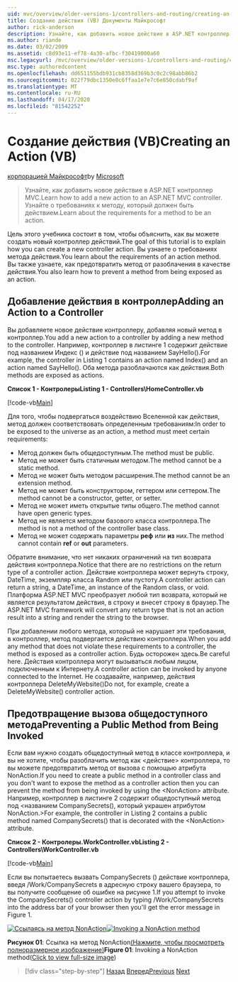 ```yaml
---
uid: mvc/overview/older-versions-1/controllers-and-routing/creating-an-action-vb
title: Создание действия (VB) Документы Майкрософт
author: rick-anderson
description: Узнайте, как добавить новое действие в ASP.NET контроллер MVC. Узнайте о требованиях к методу, который должен быть действием.
ms.author: riande
ms.date: 03/02/2009
ms.assetid: c8d93e11-ef78-4a30-afbc-f30419000a60
msc.legacyurl: /mvc/overview/older-versions-1/controllers-and-routing/creating-an-action-vb
msc.type: authoredcontent
ms.openlocfilehash: dd651155bdb931cb8358d369b3c0c2c98abb86b2
ms.sourcegitcommit: 022f79dbc1350e0c6ffaa1e7e7c6e850cdabf9af
ms.translationtype: MT
ms.contentlocale: ru-RU
ms.lasthandoff: 04/17/2020
ms.locfileid: "81542252"
---
```

# <a name="creating-an-action-vb"></a><span data-ttu-id="4767d-104">Создание действия (VB)</span><span class="sxs-lookup"><span data-stu-id="4767d-104">Creating an Action (VB)</span></span>

<span data-ttu-id="4767d-105">[корпорацией Майкрософт](https://github.com/microsoft)</span><span class="sxs-lookup"><span data-stu-id="4767d-105">by [Microsoft](https://github.com/microsoft)</span></span>

> <span data-ttu-id="4767d-106">Узнайте, как добавить новое действие в ASP.NET контроллер MVC.</span><span class="sxs-lookup"><span data-stu-id="4767d-106">Learn how to add a new action to an ASP.NET MVC controller.</span></span> <span data-ttu-id="4767d-107">Узнайте о требованиях к методу, который должен быть действием.</span><span class="sxs-lookup"><span data-stu-id="4767d-107">Learn about the requirements for a method to be an action.</span></span>

<span data-ttu-id="4767d-108">Цель этого учебника состоит в том, чтобы объяснить, как вы можете создать новый контроллер действий.</span><span class="sxs-lookup"><span data-stu-id="4767d-108">The goal of this tutorial is to explain how you can create a new controller action.</span></span> <span data-ttu-id="4767d-109">Вы узнаете о требованиях метода действия.</span><span class="sxs-lookup"><span data-stu-id="4767d-109">You learn about the requirements of an action method.</span></span> <span data-ttu-id="4767d-110">Вы также узнаете, как предотвратить метод от разоблачения в качестве действия.</span><span class="sxs-lookup"><span data-stu-id="4767d-110">You also learn how to prevent a method from being exposed as an action.</span></span>

## <a name="adding-an-action-to-a-controller"></a><span data-ttu-id="4767d-111">Добавление действия в контроллер</span><span class="sxs-lookup"><span data-stu-id="4767d-111">Adding an Action to a Controller</span></span>

<span data-ttu-id="4767d-112">Вы добавляете новое действие контроллеру, добавляя новый метод в контроллер.</span><span class="sxs-lookup"><span data-stu-id="4767d-112">You add a new action to a controller by adding a new method to the controller.</span></span> <span data-ttu-id="4767d-113">Например, контроллер в листинге 1 содержит действие под названием Индекс () и действие под названием SayHello().</span><span class="sxs-lookup"><span data-stu-id="4767d-113">For example, the controller in Listing 1 contains an action named Index() and an action named SayHello().</span></span> <span data-ttu-id="4767d-114">Оба метода разоблачаются как действия.</span><span class="sxs-lookup"><span data-stu-id="4767d-114">Both methods are exposed as actions.</span></span>

<span data-ttu-id="4767d-115">**Список 1 - Контролеры**</span><span class="sxs-lookup"><span data-stu-id="4767d-115">**Listing 1 - Controllers\HomeController.vb**</span></span>

[!code-vb[Main](creating-an-action-vb/samples/sample1.vb)]

<span data-ttu-id="4767d-116">Для того, чтобы подвергаться воздействию Вселенной как действия, метод должен соответствовать определенным требованиям:</span><span class="sxs-lookup"><span data-stu-id="4767d-116">In order to be exposed to the universe as an action, a method must meet certain requirements:</span></span>

- <span data-ttu-id="4767d-117">Метод должен быть общедоступным.</span><span class="sxs-lookup"><span data-stu-id="4767d-117">The method must be public.</span></span>
- <span data-ttu-id="4767d-118">Метод не может быть статичным методом.</span><span class="sxs-lookup"><span data-stu-id="4767d-118">The method cannot be a static method.</span></span>
- <span data-ttu-id="4767d-119">Метод не может быть методом расширения.</span><span class="sxs-lookup"><span data-stu-id="4767d-119">The method cannot be an extension method.</span></span>
- <span data-ttu-id="4767d-120">Метод не может быть конструктором, геттером или сеттером.</span><span class="sxs-lookup"><span data-stu-id="4767d-120">The method cannot be a constructor, getter, or setter.</span></span>
- <span data-ttu-id="4767d-121">Метод не может иметь открытые типы общего.</span><span class="sxs-lookup"><span data-stu-id="4767d-121">The method cannot have open generic types.</span></span>
- <span data-ttu-id="4767d-122">Метод не является методом базового класса контроллера.</span><span class="sxs-lookup"><span data-stu-id="4767d-122">The method is not a method of the controller base class.</span></span>
- <span data-ttu-id="4767d-123">Метод не может содержать параметры **реф** или **из** них.</span><span class="sxs-lookup"><span data-stu-id="4767d-123">The method cannot contain **ref** or **out** parameters.</span></span>

<span data-ttu-id="4767d-124">Обратите внимание, что нет никаких ограничений на тип возврата действия контроллера.</span><span class="sxs-lookup"><span data-stu-id="4767d-124">Notice that there are no restrictions on the return type of a controller action.</span></span> <span data-ttu-id="4767d-125">Действие контроллера может вернуть строку, DateTime, экземпляр класса Random или пустоту.</span><span class="sxs-lookup"><span data-stu-id="4767d-125">A controller action can return a string, a DateTime, an instance of the Random class, or void.</span></span> <span data-ttu-id="4767d-126">Платформа ASP.NET MVC преобразует любой тип возврата, который не является результатом действия, в строку и внесет строку в браузер.</span><span class="sxs-lookup"><span data-stu-id="4767d-126">The ASP.NET MVC framework will convert any return type that is not an action result into a string and render the string to the browser.</span></span>

<span data-ttu-id="4767d-127">При добавлении любого метода, который не нарушает эти требования, в контроллер, метод подвергается действию контроллера.</span><span class="sxs-lookup"><span data-stu-id="4767d-127">When you add any method that does not violate these requirements to a controller, the method is exposed as a controller action.</span></span> <span data-ttu-id="4767d-128">Будь осторожен здесь.</span><span class="sxs-lookup"><span data-stu-id="4767d-128">Be careful here.</span></span> <span data-ttu-id="4767d-129">Действия контроллера могут вызываться любым лицом, подключенным к Интернету.</span><span class="sxs-lookup"><span data-stu-id="4767d-129">A controller action can be invoked by anyone connected to the Internet.</span></span> <span data-ttu-id="4767d-130">Не создавайте, например, действия контроллера DeleteMyWebsite()</span><span class="sxs-lookup"><span data-stu-id="4767d-130">Do not, for example, create a DeleteMyWebsite() controller action.</span></span>

## <a name="preventing-a-public-method-from-being-invoked"></a><span data-ttu-id="4767d-131">Предотвращение вызова общедоступного метода</span><span class="sxs-lookup"><span data-stu-id="4767d-131">Preventing a Public Method from Being Invoked</span></span>

<span data-ttu-id="4767d-132">Если вам нужно создать общедоступный метод в классе контроллера, и вы не хотите, чтобы разоблачить метод как &lt;действие&gt; контроллера, то вы можете предотвратить метод от вызова с помощью атрибута NonAction.</span><span class="sxs-lookup"><span data-stu-id="4767d-132">If you need to create a public method in a controller class and you don't want to expose the method as a controller action then you can prevent the method from being invoked by using the &lt;NonAction&gt; attribute.</span></span> <span data-ttu-id="4767d-133">Например, контроллер в листинге 2 содержит общедоступный метод под &lt;названием CompanySecrets(), который украшен атрибутом NonAction.&gt;</span><span class="sxs-lookup"><span data-stu-id="4767d-133">For example, the controller in Listing 2 contains a public method named CompanySecrets() that is decorated with the &lt;NonAction&gt; attribute.</span></span>

<span data-ttu-id="4767d-134">**Список 2 - Контролеры.WorkController.vb**</span><span class="sxs-lookup"><span data-stu-id="4767d-134">**Listing 2 - Controllers\WorkController.vb**</span></span>

[!code-vb[Main](creating-an-action-vb/samples/sample2.vb)]

<span data-ttu-id="4767d-135">Если вы попытаетесь вызвать CompanySecrets () действие контроллера, введя /Work/CompanySecrets в адресную строку вашего браузера, то вы получите сообщение об ошибке на рисунке 1.</span><span class="sxs-lookup"><span data-stu-id="4767d-135">If you attempt to invoke the CompanySecrets() controller action by typing /Work/CompanySecrets into the address bar of your browser then you'll get the error message in Figure 1.</span></span>

<span data-ttu-id="4767d-136">[![Ссылаясь на метод NonAction](creating-an-action-vb/_static/image1.jpg)](creating-an-action-vb/_static/image1.png)</span><span class="sxs-lookup"><span data-stu-id="4767d-136">[![Invoking a NonAction method](creating-an-action-vb/_static/image1.jpg)](creating-an-action-vb/_static/image1.png)</span></span>

<span data-ttu-id="4767d-137">**Рисунок 01**: Ссылка на метод NonAction[(Нажмите, чтобы просмотреть полноразмерное изображение)](creating-an-action-vb/_static/image2.png)</span><span class="sxs-lookup"><span data-stu-id="4767d-137">**Figure 01**: Invoking a NonAction method([Click to view full-size image](creating-an-action-vb/_static/image2.png))</span></span>

> [!div class="step-by-step"]
> <span data-ttu-id="4767d-138">[Назад](creating-a-controller-vb.md)
> [Вперед](aspnet-mvc-controllers-overview-cs.md)</span><span class="sxs-lookup"><span data-stu-id="4767d-138">[Previous](creating-a-controller-vb.md)
[Next](aspnet-mvc-controllers-overview-cs.md)</span></span>

